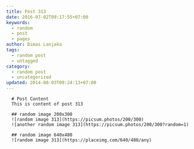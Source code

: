 ```yaml
---
title: Post 313
date: 2016-07-02T09:17:55+07:00
keywords:
  - random
  - post
  - pages
author: Dimas Lanjaka
tags:
  - random post
  - untagged
category:
  - random post
  - uncategorized
updated: 2014-08-03T09:24:13+07:00
---
```


      # Post Content
      This is content of post 313

      ## random image 200x300
      ![random image 313](https://picsum.photos/200/300)
      ![another random image 313](https://picsum.photos/200/300?random=1)

      ## random image 640x480
      ![random image 313](https://placeimg.com/640/480/any)
      